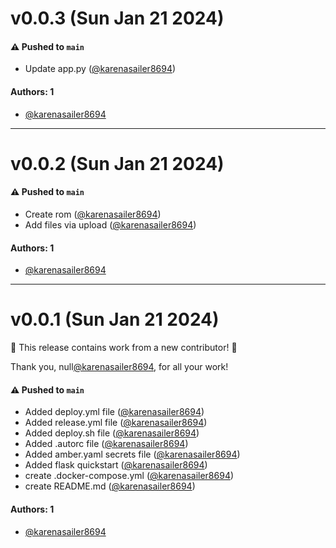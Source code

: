 # v0.0.3 (Sun Jan 21 2024)

#### ⚠️ Pushed to `main`

- Update app.py ([@karenasailer8694](https://github.com/karenasailer8694))

#### Authors: 1

- [@karenasailer8694](https://github.com/karenasailer8694)

---

# v0.0.2 (Sun Jan 21 2024)

#### ⚠️ Pushed to `main`

- Create rom ([@karenasailer8694](https://github.com/karenasailer8694))
- Add files via upload ([@karenasailer8694](https://github.com/karenasailer8694))

#### Authors: 1

- [@karenasailer8694](https://github.com/karenasailer8694)

---

# v0.0.1 (Sun Jan 21 2024)

:tada: This release contains work from a new contributor! :tada:

Thank you, null[@karenasailer8694](https://github.com/karenasailer8694), for all your work!

#### ⚠️ Pushed to `main`

- Added deploy.yml file ([@karenasailer8694](https://github.com/karenasailer8694))
- Added release.yml file ([@karenasailer8694](https://github.com/karenasailer8694))
- Added deploy.sh file ([@karenasailer8694](https://github.com/karenasailer8694))
- Added .autorc file ([@karenasailer8694](https://github.com/karenasailer8694))
- Added amber.yaml secrets file ([@karenasailer8694](https://github.com/karenasailer8694))
- Added flask quickstart ([@karenasailer8694](https://github.com/karenasailer8694))
- create .docker-compose.yml ([@karenasailer8694](https://github.com/karenasailer8694))
- create README.md ([@karenasailer8694](https://github.com/karenasailer8694))

#### Authors: 1

- [@karenasailer8694](https://github.com/karenasailer8694)

